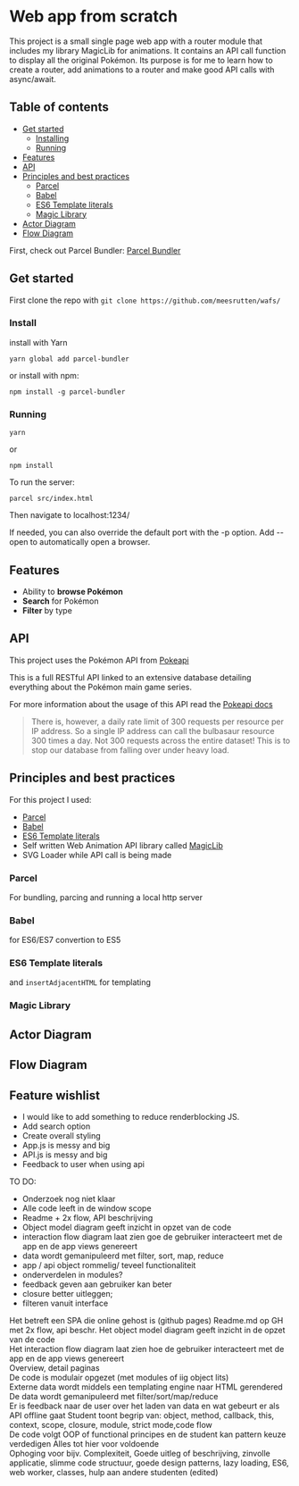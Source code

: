 # Web app from scratch

This project is a small single page web app with a router module that includes my library MagicLib for animations. It contains an API call function to display all the original Pokémon. 
Its purpose is for me to learn how to create a router, add animations to a router and make good API calls with async/await.

## Table of contents
- [Get started](#get-started)
	- [Installing](#install)
	- [Running](#running)
- [Features](#features)
- [API](#api)
- [Principles and best practices](#principles-and-best-practices)
	- [Parcel](#parcel)
	- [Babel](#babel)
	- [ES6 Template literals](#es6-template-literals)
	- [Magic Library](#magic-library)
- [Actor Diagram](#actor-diagram)
- [Flow Diagram](#flow-diagram)

First, check out Parcel Bundler:
[Parcel Bundler](https://github.com/parcel-bundler/parcel)

## Get started
First clone the repo with `git clone https://github.com/meesrutten/wafs/`
### Install
install with Yarn
```
yarn global add parcel-bundler
```
or install with npm:
```
npm install -g parcel-bundler
```

### Running
```
yarn
```

or 

```
npm install
```

To run the server:
```
parcel src/index.html
```
Then navigate to localhost:1234/

If needed, you can also override the default port with the -p option. Add --open to automatically open a browser.

## Features
- Ability to **browse Pokémon**
- **Search** for Pokémon
- **Filter** by type

## API
This project uses the Pokémon API from [Pokeapi](https://pokeapi.co/)

This is a full RESTful API linked to an extensive database detailing everything about the Pokémon main game series.

For more information about the usage of this API read the
[Pokeapi docs](https://pokeapi.co/docsv2/)

> There is, however, a daily rate limit of 300 requests per resource per IP address. So a single IP address can call the bulbasaur resource 300 times a day. Not 300 requests across the entire dataset! This is to stop our database from falling over under heavy load.

## Principles and best practices
For this project I used:
- [Parcel](https://parceljs.org/)
- [Babel](https://babeljs.io/)
- [ES6 Template literals](https://developer.mozilla.org/en-US/docs/Web/JavaScript/Reference/Template_literals) 
- Self written Web Animation API library called [MagicLib](https://github.com/meesrutten/MagicLib/)
- SVG Loader while API call is being made

### Parcel
For bundling, parcing and running a local http server

### Babel
for ES6/ES7 convertion to ES5

### ES6 Template literals
and `insertAdjacentHTML` for templating

### Magic Library

## Actor Diagram
## Flow Diagram

## Feature wishlist
- I would like to add something to reduce renderblocking JS. 
- Add search option
- Create overall styling
- App.js is messy and big
- API.js is messy and big
- Feedback to user when using api

TO DO:

- Onderzoek nog niet klaar
- Alle code leeft in de window scope
- Readme + 2x flow, API beschrijving
- Object model diagram geeft inzicht in opzet van de code
- interaction flow diagram laat zien goe de gebruiker interacteert met de app en de app views genereert
- data wordt gemanipuleerd met filter, sort, map, reduce
- app / api object rommelig/ teveel functionaliteit
- onderverdelen in modules? 
- feedback geven aan gebruiker kan beter 
- closure better uitleggen; 
- filteren vanuit interface


Het betreft een SPA die online gehost is (github pages)
Readme.md op GH met 2x flow, api beschr.    Het object model diagram geeft inzicht in de opzet van de code    
Het interaction flow diagram laat zien hoe de gebruiker interacteert met de app en de app views genereert    
Overview, detail paginas    
De code is modulair opgezet (met modules of iig object lits)    
Externe data wordt middels een templating engine naar HTML gerendered    
De data wordt gemanipuleerd met filter/sort/map/reduce    
Er is feedback naar de user over het laden van data en wat gebeurt er als API offline gaat    Student toont begrip van: object, method, callback, this, context, scope, closure, module, strict mode,code flow    
De code volgt OOP of functional principes en de student kan pattern keuze verdedigen        Alles tot hier  voor voldoende    
Ophoging voor bijv. Complexiteit, Goede uitleg of beschrijving, zinvolle applicatie, slimme code structuur, goede design patterns, lazy loading, ES6, web worker, classes, hulp aan andere studenten (edited)